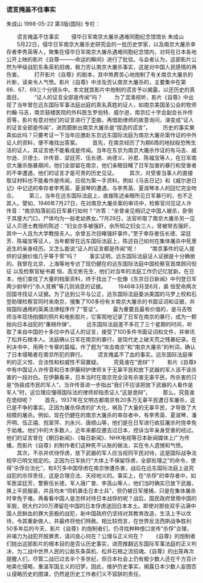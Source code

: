 ### 谎言掩盖不住事实
朱成山
1998-05-22
第3版(国际)
专栏：

　　谎言掩盖不住事实
　　侵华日军南京大屠杀遇难同胞纪念馆馆长  朱成山
　　5月22日，侵华日军南京大屠杀史研究会的一批历史学家，以及南京大屠杀幸存者李秀英等人，聚集在侵华日军南京大屠杀遇难同胞纪念馆内，对将在日本各地公开上映的影片《自尊———命运的瞬间》进行了批驳。与会者认为，这部影片公然为甲级战犯东条英机招魂，极力否认南京大屠杀事实，这是对中国人民感情的再伤害。
　　打开影片《自尊》的剧本，其中煞费苦心地炮制了有关南京大屠杀的片断，读来令人气愤。影片《自尊》中涉及否认南京大屠杀的，主要集中在第66、67、69三个分镜头中。本文就其影片中炮制的谎言予以揭露，以还历史的真面目。
　　“证人的证言全部是传闻”吗？
　　为了混淆视听，影片《自尊》中出现了当年曾在远东国际军事法庭出庭的真名真姓的证人，如南京美国圣公会的牧师约翰·马吉，南京鼓楼医院的外科医生罗伯特、威尔逊，南京红十字会副会长许传音等，影片有意对他们的证言进行了歪曲，再借助律师的故意询问，演变成“证人的证言全部是传闻”，进而臆断出南京大屠杀是“捏造的谎言”。
　　历史的事实果真如此吗？只要考证一下当年应邀赴东京远东国际法庭为南京大屠杀案作证的中外证人的资料，便不难找出答案。
　　首先，在南京经历了为期6周的地狱般恐怖生活的证人，其证言绝不能看成是传闻。当年在东京为南京大屠杀作证的有马吉、威尔逊、贝德士、许传音、梁廷芳、伍长德、尚德义、孙君、陈福宝等人，在日军南京大屠杀施暴期间，他们全部留在南京，他们亲眼目睹了日军加害的暴行和受害者的不幸遭遇，他们的证言才是可贵的历史见证。
　　其次，对受害当事人的直接取证材料也不能看作是传闻，应视为第一手资料。例如《马吉日记》和《威尔逊日记》中记述的幸存者李秀英、夏淑琴的遭遇，与李秀英、夏淑琴本人的回忆完全吻合。
　　第三，当年在远东国际法庭上，直接陈述亲眼所见日军暴行的，也不乏其人。譬如，1946年7月27日，在对南京大屠杀案的审讯中，检察官问见证人许传音：“南京陷落前后日军暴行如何？”许答：“余曾亲见相识之中国人被杀，卧倒于其屋大门口，尸体均为一般老幼男女。”7月29日，法官听取了南京大屠杀另一见证人贝德士教授的陈述：“妇女亦多被强奸，余所知之妇女三人，曾被带去强奸，其中一人且为大学教授夫人。余曾五次目睹强奸事件。”至于幸存者伍长德、梁廷芳、陈福宝等证人，当年都曾在远东国际法庭上，陈述自己如何在集体屠杀中死里逃生的亲身经历。又怎么能说“证人的证言都是传闻”呢！
　　“南京事件的证人提供的证据价值几乎等于零”吗？
　　事实证明，远东国际法庭证人证据是十分确凿的。我曾在北京、上海等地专访了现仍健在的远东国际法庭中国检察官首席顾问倪征  以及检察官秘书裘  恒、高文彬先生，他们对当年的法庭工作仍记忆犹新。在日本，他们查找了大量的档案资料，终于找出了一批像《东京日日新闻》中刊登日军两少尉举行“杀人竞赛”等几则消息的证据。
　　1946年3月至6月，裘  恒受命两次回国寻找证人证据。为了达到公平与公正，远东国际法庭委派美国的马罗上校和石登助理检察官同时来南京，搜集了100多份有关南京大屠杀的书面证词和证据，并按国际通用的英美法律程序作了“誓证”。
　　最为重要且最有价值的，是马吉牧师当年现场拍摄的照片和电影胶片，它客观地记录了日军在南京的暴行，成为一颗抛向日本战犯的“重磅炸弹”。
　　远东国际法庭差不多花了三个星期的时间，听取了来自中国的十多位中外证人的证言，接受了100多件书面证词和文件，并审讯了松井石根本人。法庭确认日军在南京的暴行，是现代史上破天荒之残暴纪录。在判决书中，用两个专章的篇幅，作了题为“攻击南京”和“南京大屠杀”的判词，确认了日本侵略者在南京所犯的罪行。
　　谎言掩盖不了血的事实。远东国际法庭审判的正义性、合法性和权威性不容置疑。
　　究竟谁在“诡辩”？
　　影片《自尊》中有中国证人许传音和日本伊藤辩护律师关于无辜平民和放下武器的军人该不该杀害的一段对白。在伊藤看来，日本当时在南京完全没有杀害无辜平民，所杀害的只是“伪装成市民的军人”。当许传音进一步指出“我们不应该把放下武器的人看作是军人”时，这位理应懂得国际法的律师却指责证人“这是诡辩”。
　　那么，究竟谁在诡辩呢？
　　首先，1937年在文明古都南京有20多万无辜平民遭日军屠杀，这已是不争的事实。正因为屠杀俘虏的扩大化，祸及了大量的无辜平民，才导致了大规模的屠杀。例如，现在仍健在的南京大屠杀的幸存者中，有李秀英、夏淑琴、潘开明、伍正禧、倪翠萍、刘永兴、唐顺山等，他们是在日军进行疯狂屠杀时侥幸免于劫难。他们中的大多数人，近年来都应邀去过日本，控诉当年亲身受害的经过。他们的证言曾在《朝日新闻》、《每日新闻》、NHK电视等日本新闻媒体上广为传播。而影片《自尊》的制作者们这种死不认账的做法，实在令人遗憾和气愤。
　　其次，不杀并优待俘虏，放下武器的军人应当视同平民对待，这是国际战争法规早已明文规定的。正因为日军执行“大体上不保留俘虏，全部处理之”的命令，使得“杀俘合法化”，有9万多中国俘虏在南京惨遭杀害，战后在远东国际法庭上追究战犯的杀俘责任，这是合理合法、天经地义的。事实上，在“杀俘”的幸存者中，如军医梁廷芳，警察伍长德，军人唐广普、李高山等人，他们当时确实已放下武器，换上平民服装，并且均未“伺机袭击日本士兵”，但仍被日军搜捕，只是在集体屠杀时幸免于难。再看看中国人是怎样对待日本战俘的呢？战后，国民政府曾用中国的军舰，把大约200万滞留在中国的日本俘虏送回日本本土。即使对那些双手沾满中国人民鲜血的罪大恶极的战犯，新中国政府仍坚持对其教育改造，生活上予以优待，令其重新做人，并最终将他们特赦。相比较而言，在世界反法西斯战争胜利50多年后的今天，影片《自尊》的炮制者们，仍寻找种种借口宣传“杀俘”合理，并竭力为战犯开脱罪责，请问良心何在？公理与正义何在？
　　《自尊》的炮制者们抛出这部影片的根本目的是否认历史事实，进而推翻远东国际军事法庭的正义判决，为二战中世界人民的公敌东条英机、松井石根之流招魂。《自尊》的出笼再次提醒人们，尽管二战已过去半个多世纪，但日本社会上仍有极少数人还在千方百计地美化侵略，重温军国主义的旧梦。因此，维护历史事实，揭露日本少数人妄图否认侵略历史的图谋，仍然是历史工作者们义不容辞的责任。
